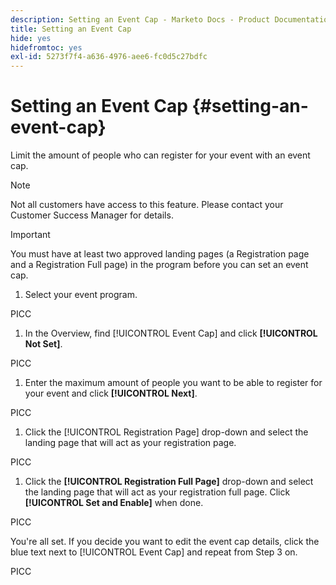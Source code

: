 ```yaml
---
description: Setting an Event Cap - Marketo Docs - Product Documentation
title: Setting an Event Cap
hide: yes
hidefromtoc: yes
exl-id: 5273f7f4-a636-4976-aee6-fc0d5c27bdfc
---
```

# Setting an Event Cap {#setting-an-event-cap}

Limit the amount of people who can register for your event with an event cap.

>[!NOTE]
>
>Not all customers have access to this feature. Please contact your Customer Success Manager for details.

>[!IMPORTANT]
>You must have at least two approved landing pages (a Registration page and a Registration Full page) in the program before you can set an event cap.

1. Select your event program.

PICC

1. In the Overview, find [!UICONTROL Event Cap] and click **[!UICONTROL Not Set]**.

PICC

1. Enter the maximum amount of people you want to be able to register for your event and click **[!UICONTROL Next]**.

PICC

1. Click the [!UICONTROL Registration Page] drop-down and select the landing page that will act as your registration page.

PICC

1. Click the **[!UICONTROL Registration Full Page]** drop-down and select the landing page that will act as your registration full page. Click **[!UICONTROL Set and Enable]** when done.

PICC

   You're all set. If you decide you want to edit the event cap details, click the blue text next to [!UICONTROL Event Cap] and repeat from Step 3 on.

PICC
